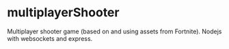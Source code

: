 # multiplayerShooter
Multiplayer shooter game (based on and using assets from Fortnite). Nodejs with websockets and express. 
